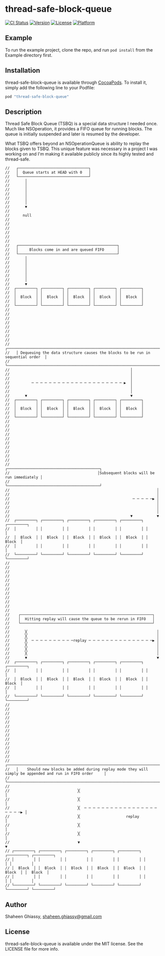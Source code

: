 # thread-safe-block-queue

[![CI Status](https://travis-ci.org/sghiassy/thread-safe-block-queue.svg?branch=master)](https://travis-ci.org/sghiassy/thread-safe-block-queue)
[![Version](https://img.shields.io/cocoapods/v/thread-safe-block-queue.svg?style=flat)](http://cocoapods.org/pods/thread-safe-block-queue)
[![License](https://img.shields.io/cocoapods/l/thread-safe-block-queue.svg?style=flat)](http://cocoapods.org/pods/thread-safe-block-queue)
[![Platform](https://img.shields.io/cocoapods/p/thread-safe-block-queue.svg?style=flat)](http://cocoapods.org/pods/thread-safe-block-queue)

## Example

To run the example project, clone the repo, and run `pod install` from the Example directory first.

## Installation

thread-safe-block-queue is available through [CocoaPods](http://cocoapods.org). To install
it, simply add the following line to your Podfile:

```ruby
pod "thread-safe-block-queue"
```

## Description

Thread Safe Block Queue (TSBQ) is a special data structure I needed once. Much like NSOperation, it provides a FIFO queue for running blocks. The queue is initially suspended and later is resumed by the developer.

What TSBQ offers beyond an NSOperationQueue is ability to replay the blocks given to TSBQ. This unique feature was necessary in a project I was working on and I'm making it available publicly since its highly tested and thread-safe.

```
//   ┌────────────────────────────────┐
//   │  Queue starts at HEAD with 0   │
//   └────────────────────────────────┘
//       │
//       │
//       │
//       │
//       │
//       │
//       ▼
//
//      null
//
//
//
//
//
//
//   ┌─────────────────────────────────────────────┐
//   │     Blocks come in and are queued FIFO      │
//   └─────────────────────────────────────────────┘
//       │
//       │
//       │
//       │
//       │
//       │
//       ▼
//  ┌─────────┐ ┌─────────┐ ┌─────────┐ ┌─────────┐ ┌─────────┐
//  │         │ │         │ │         │ │         │ │         │
//  │  Block  │ │  Block  │ │  Block  │ │  Block  │ │  Block  │
//  │         │ │         │ │         │ │         │ │         │
//  └─────────┘ └─────────┘ └─────────┘ └─────────┘ └─────────┘
//
//
//
//
//
//
//
//
//   ┌───────────────────────────────────────────────────────────────────────────────┐
//   │ Dequeuing the data structure causes the blocks to be run in sequential order  │
//   └───────────────────────────────────────────────────────────────────────────────┘
//                                                       │
//                                                       │
//                                                       │
//          ─ ─ ─ ─ ─ ─ ─ ─ ─ ─ ─ ─ ─ ─ ─ ─ ─ ─ ─ ─ ─ ▶  │
//                                                       │
//                                                       │
//       ▼                                               ▼
//  ┌─────────┐ ┌─────────┐ ┌─────────┐ ┌─────────┐ ┌─────────┐
//  │         │ │         │ │         │ │         │ │         │
//  │  Block  │ │  Block  │ │  Block  │ │  Block  │ │  Block  │
//  │         │ │         │ │         │ │         │ │         │
//  └─────────┘ └─────────┘ └─────────┘ └─────────┘ └─────────┘
//
//
//
//
//
//
//
//
//
//
//                                        ┌──────────────────────────────────────────┐
//                                        │Subsequent blocks will be run immediately │
//                                        └──────────────────────────────────────────┘
//                                                                   │
//                                                                   │
//                                                        ─ ─ ─ ─ ─▶ │
//                                                                   │
//                                                                   │
//                                                                   │
//                                                       ▼           ▼
//  ┌─────────┐ ┌─────────┐ ┌─────────┐ ┌─────────┐ ┌─────────┐ ┌─────────┐
//  │         │ │         │ │         │ │         │ │         │ │         │
//  │  Block  │ │  Block  │ │  Block  │ │  Block  │ │  Block  │ │  Block  │
//  │         │ │         │ │         │ │         │ │         │ │         │
//  └─────────┘ └─────────┘ └─────────┘ └─────────┘ └─────────┘ └─────────┘
//
//
//
//
//
//
//
//
//
//
//
//
//    ┌────────────────────────────────────────────────────────────┐
//    │  Hitting replay will cause the queue to be rerun in FIFO   │
//    └────────────────────────────────────────────────────────────┘
//
//       ╳                                                           │
//       ╳                                                           │
//       ╳  ─ ─ ─ ─ ─ ─ ─ ─ ─ ─replay ─ ─ ─ ─ ─ ─ ─ ─ ─ ─ ─ ─ ─ ─ ─▶ │
//       ╳                                                           │
//       ╳                                                           │
//       ╳                                                           │
//       ▼                                                           ▼
//  ┌─────────┐ ┌─────────┐ ┌─────────┐ ┌─────────┐ ┌─────────┐ ┌─────────┐
//  │         │ │         │ │         │ │         │ │         │ │         │
//  │  Block  │ │  Block  │ │  Block  │ │  Block  │ │  Block  │ │  Block  │
//  │         │ │         │ │         │ │         │ │         │ │         │
//  └─────────┘ └─────────┘ └─────────┘ └─────────┘ └─────────┘ └─────────┘
//
//
//
//
//
//
//
//
//
//
//
//
//
//   ┌─────────────────────────────────────────────────────────────────────────────────────────────────────────┐
//   │    Should new blocks be added during replay mode they will simply be appended and run in FIFO order     │
//   └─────────────────────────────────────────────────────────────────────────────────────────────────────────┘
//
//                               ╳                                             │
//                               ╳                                             │
//                               ╳  ─ ─ ─ ─ ─ ─ ─ ─ ─ ─ ─ ─ ─ ─ ─ ─ ─ ─ ─ ─ ─▶ │
//                               ╳                     replay                  │
//                               ╳                                             │
//                               ╳                                             │
//                               ▼                                             ▼
// ┌─────────┐ ┌─────────┐ ┌─────────┐ ┌─────────┐ ┌─────────┐ ┌─────────┐ ┌─────────┐
// │         │ │         │ │         │ │         │ │         │ │         │ │         │
// │  Block  │ │  Block  │ │  Block  │ │  Block  │ │  Block  │ │  Block  │ │  Block  │
// │         │ │         │ │         │ │         │ │         │ │         │ │         │
// └─────────┘ └─────────┘ └─────────┘ └─────────┘ └─────────┘ └─────────┘ └─────────┘
```

## Author

Shaheen Ghiassy, shaheen.ghiassy@gmail.com

## License

thread-safe-block-queue is available under the MIT license. See the LICENSE file for more info.
